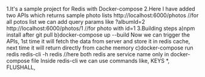 1.It's a sample project for Redis with Docker-compose
2.Here I have added two APIs which returns sample photo lists
    http://localhost:6000/photos    //for all potos list
              we can add query params like ?albumId=2
    http://localhost:6000/photos/1   //for photo with id=1
3.Building steps
    a)npm install after git pull
    b)docker-compose up --build
      Now we can trigger the APIs, 1st time it will fetch the data from server and store it in redis cache, next time it will return directly from cache memory
    c)docker-compose run redis redis-cli -h redis  //here both redis are service name only in docker-compose file
    Inside redis-cli we can use commands like, KEYS *, FLUSHALL, 
